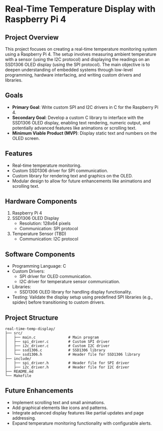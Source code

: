 # Real-Time Temperature Display with Raspberry Pi 4

## Project Overview
This project focuses on creating a real-time temperature monitoring system using a Raspberry Pi 4. The setup involves measuring ambient temperature with a sensor (using the I2C protocol) and displaying the readings on an SSD1306 OLED display (using the SPI protocol). The main objective is to deepen understanding of embedded systems through low-level programming, hardware interfacing, and writing custom drivers and libraries.

## Goals
- **Primary Goal**: Write custom SPI and I2C drivers in C for the Raspberry Pi 4.
- **Secondary Goal**: Develop a custom C library to interface with the SSD1306 OLED display, enabling text rendering, numeric output, and potentially advanced features like animations or scrolling text.
- **Minimum Viable Product (MVP)**: Display static text and numbers on the OLED screen.

## Features
- Real-time temperature monitoring.
- Custom SSD1306 driver for SPI communication.
- Custom library for rendering text and graphics on the OLED.
- Modular design to allow for future enhancements like animations and scrolling text.

## Hardware Components
1. Raspberry Pi 4
2. SSD1306 OLED Display
   - Resolution: 128x64 pixels
   - Communication: SPI protocol
3. Temperature Sensor (TBD)
   - Communication: I2C protocol

## Software Components
- Programming Language: C
- Custom Drivers:
  - SPI driver for OLED communication.
  - I2C driver for temperature sensor communication.
- Libraries:
  - SSD1306 OLED library for handling display functionality.
- Testing: Validate the display setup using predefined SPI libraries (e.g., spidev) before transitioning to custom drivers.

## Project Structure
```
real-time-temp-display/
├── src/
│   ├── main.c               # Main program
│   ├── spi_driver.c         # Custom SPI driver
│   ├── i2c_driver.c         # Custom I2C driver
│   ├── ssd1306.c            # SSD1306 library
│   └── ssd1306.h            # Header file for SSD1306 library
├── include/
│   ├── spi_driver.h         # Header file for SPI driver
│   ├── i2c_driver.h         # Header file for I2C driver
├── README.md
└── Makefile
```

## Future Enhancements
- Implement scrolling text and small animations.
- Add graphical elements like icons and patterns.
- Integrate advanced display features like partial updates and page addressing.
- Expand temperature monitoring functionality with configurable alerts.
